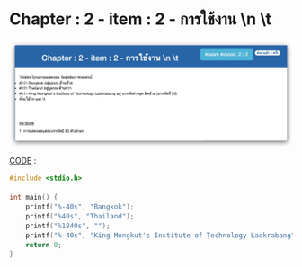 # Chapter : 2 - item : 2 - การใช้งาน \n \t

![img](./assets/2.jpg)

[CODE][file] :
```c
#include <stdio.h>

int main() {
    printf("%-40s", "Bangkok");
    printf("%40s", "Thailand");
    printf("%1840s", "");
    printf("%-40s", "King Mongkut's Institute of Technology Ladkrabang");
    return 0;
}
```

[file]: ./src/02.c
